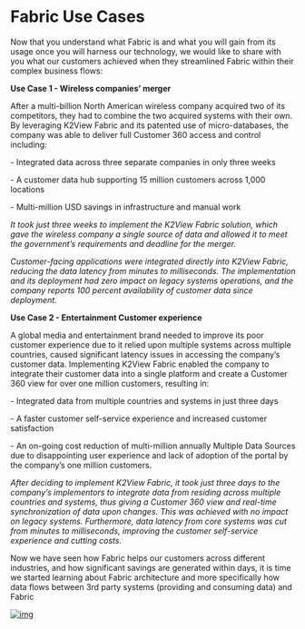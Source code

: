 # Fabric Use Cases



Now that you understand what Fabric is and what you will gain from its usage once you will harness our technology, we would like to share with you what our customers achieved when they streamlined Fabric within their complex business flows:

 

**Use Case 1 - Wireless companies’ merger**

After a multi-billion North American wireless company acquired two of its competitors, they had to combine the two acquired systems with their own. By leveraging K2View Fabric and its patented use of micro-databases, the company was able to deliver full Customer 360 access and control including:

\-      Integrated data across three separate companies in only three weeks

\-      A customer data hub supporting 15 million customers across 1,000 locations

\-     Multi-million USD savings in infrastructure and manual work

 

*It took just three weeks to implement the K2View Fabric solution, which gave the wireless company a single source of data and allowed it to meet the government’s requirements and deadline for the merger.* 

*Customer-facing applications were integrated directly into K2View Fabric, reducing the data latency from minutes to milliseconds. The implementation and its deployment had zero impact on legacy systems operations, and the company reports 100 percent availability of customer data since deployment.*

 

**Use Case 2 - Entertainment Customer experience**

A global media and entertainment brand needed to improve its poor customer experience due to it relied upon multiple systems across multiple countries, caused significant latency issues in accessing the company’s customer data. Implementing K2View Fabric enabled the company to integrate their customer data into a single platform and create a Customer 360 view for over one million customers, resulting in:

\-      Integrated data from multiple countries and systems in just three days

\-      A faster customer self-service experience and increased customer satisfaction

\-      An on-going cost reduction of multi-million annually Multiple Data Sources due to disappointing user experience and lack of adoption of the portal by the company’s one million customers. 

*After deciding to implement K2View Fabric, it took just three days to the company’s implementors to integrate data from residing across multiple countries and systems, thus giving a Customer 360 view and real-time synchronization of data upon changes. This was achieved with no impact on legacy systems. Furthermore, data latency from core systems was cut from minutes to milliseconds, improving the customer self-service experience and cutting costs.* 

 

 

Now we have seen how Fabric helps our customers across different industries, and how significant savings are generated within days, it is time we started learning about Fabric architecture and more specifically how data flows between 3rd party systems (providing and consuming data) and Fabric




[![img](https://github.com/k2view-academy/K2View-Academy/raw/master/articles/images/Previous.png)](/academy/Training_Level_1/01_Fabric_Introduction/1_4_Fabric_Overview.md)


 
